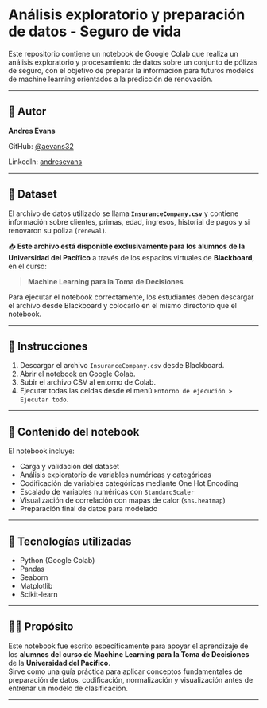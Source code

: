 # Análisis exploratorio y preparación de datos - Seguro de vida

Este repositorio contiene un notebook de Google Colab que realiza un análisis exploratorio y procesamiento de datos sobre un conjunto de pólizas de seguro, con el objetivo de preparar la información para futuros modelos de machine learning orientados a la predicción de renovación.

---

## 👤 Autor

**Andres Evans**

GitHub: [@aevans32](https://github.com/aevans32)

LinkedIn: [andresevans](https://www.linkedin.com/in/andresevans/)

---

## 🧪 Dataset

El archivo de datos utilizado se llama **`InsuranceCompany.csv`** y contiene información sobre clientes, primas, edad, ingresos, historial de pagos y si renovaron su póliza (`renewal`).

📥 **Este archivo está disponible exclusivamente para los alumnos de la Universidad del Pacífico** a través de los espacios virtuales de **Blackboard**, en el curso:

> **Machine Learning para la Toma de Decisiones**

Para ejecutar el notebook correctamente, los estudiantes deben descargar el archivo desde Blackboard y colocarlo en el mismo directorio que el notebook.

---

## 📝 Instrucciones

1. Descargar el archivo `InsuranceCompany.csv` desde Blackboard.
2. Abrir el notebook en Google Colab.
3. Subir el archivo CSV al entorno de Colab.
4. Ejecutar todas las celdas desde el menú `Entorno de ejecución > Ejecutar todo`.

---

## 📘 Contenido del notebook

El notebook incluye:

- Carga y validación del dataset
- Análisis exploratorio de variables numéricas y categóricas
- Codificación de variables categóricas mediante One Hot Encoding
- Escalado de variables numéricas con `StandardScaler`
- Visualización de correlación con mapas de calor (`sns.heatmap`)
- Preparación final de datos para modelado

---

## 📎 Tecnologías utilizadas

- Python (Google Colab)
- Pandas
- Seaborn
- Matplotlib
- Scikit-learn

---

## 🧑‍🏫 Propósito

Este notebook fue escrito específicamente para apoyar el aprendizaje de los **alumnos del curso de Machine Learning para la Toma de Decisiones** de la **Universidad del Pacífico**.  
Sirve como una guía práctica para aplicar conceptos fundamentales de preparación de datos, codificación, normalización y visualización antes de entrenar un modelo de clasificación.

---
